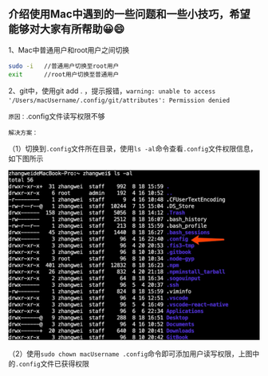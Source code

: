 ## 介绍使用Mac中遇到的一些问题和一些小技巧，希望能够对大家有所帮助😀😄

1、Mac中普通用户和root用户之间切换
```bash
sudo -i   //普通用户切换至root用户
exit      //root用户切换至普通用户
```

2、git中，使用git add . ，提示报错，`warning: unable to access '/Users/macUsername/.config/git/attributes': Permission denied`

`原因：`.config文件读写权限不够

`解决方案：`

（1）切换到`.config`文件所在目录，使用`ls -al`命令查看`.config`文件权限信息，如下图所示

![步骤1](images/mac-1.jpg)

（2）使用`sudo chown macUsername .config`命令即可添加用户读写权限，上图中的`.config`文件已获得权限

